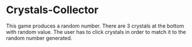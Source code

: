# Crystals-Collector

This game produces a random number. There are 3 crystals at the bottom with random value. 
The user has to click crystals in order to match it to the random number generated. 
